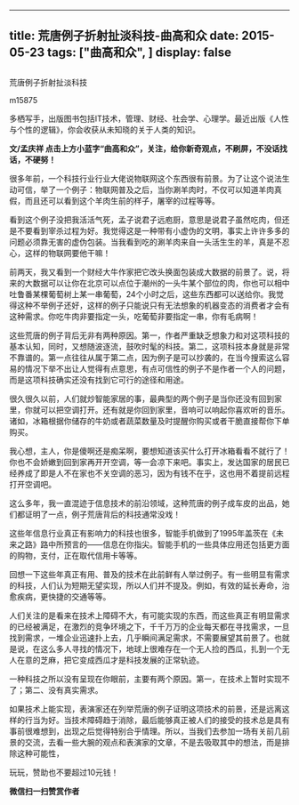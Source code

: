 
---
title:   荒唐例子折射扯淡科技-曲高和众
date: 2015-05-23
tags: ["曲高和众", ]
display: false
---


## 



荒唐例子折射扯淡科技




m15875




多栖写手，出版图书包括IT技术，管理、财经、社会学、心理学。最近出版《人性与个性的逻辑》，你会收获从未知晓的关于人类的知识。


**文/孟庆祥 点击上方小蓝字“曲高和众”，关注，给你新奇观点，不刷屏，不没话找话，不硬努！**



很多年前，一个科技行业行业大佬说物联网这个东西很有前景。为了让这个说法生动可信，举了一个例子：物联网普及之后，当你涮羊肉时，不仅可以知道羊肉真假，而且还可以看到这个羊肉生前的样子，屠宰的过程等等。



看到这个例子没把我活活气死，孟子说君子远庖厨，意思是说君子虽然吃肉，但还是不要看到宰杀过程为好。我觉得这是一种带有小虚伪的文明，事实上许许多多的问题必须靠无害的虚伪包装。当我看到吃的涮羊肉来自一头活生生的羊，真是不忍心，这样的物联网要他干嘛！



前两天，我又看到一个财经大牛作家把它改头换面包装成大数据的前景了。说，将来的大数据可以让你在北京可以点位于潮州的一头牛某个部位的肉，你也可以相中吐鲁番某棵葡萄树上某一串葡萄，24个小时之后，这些东西都可以送给你。我觉得这种不举例子还好，这样的例子只能说只有无法想象的机器变态的消费者才会有这种需求。你吃牛肉非要指定一头，吃葡萄非要指定一串，你有毛病啊！



这些荒唐的例子背后无非有两种原因。第一，作者严重缺乏想象力和对这项科技的基本认知，同时，又想随波逐流，鼓吹时髦的科技。第二，这项科技本身就是非常不靠谱的。第一点往往从属于第二点，因为例子是可以抄袭的，在当今搜索这么容易的情况下举不出让人觉得有点意思，有点可信性的例子不是作者一个人的问题，而是这项科技确实还没有找到它可行的途径和用途。



很久很久以前，人们就炒智能家居的事，最典型的两个例子是当你还没有回到家里，你就可以把空调打开。还有就是你回到家里，音响可以响起你喜欢听的音乐。诸如，冰箱根据你储存的牛奶或者蔬菜数量及时提醒你购买或者干脆直接帮你下单购买。



我心想，主人，你是傻啊还是痴呆啊，要想知道该买什么打开冰箱看看不就行了！你也不会娇嫩到回到家再开开空调，等一会凉下来吧。事实上，发达国家的居民已经养成了即是人不在家也不关空调的恶习，因为有钱不在乎，这也用不着提前远程打开空调吧。



这么多年，我一直混迹于信息技术的前沿领域，这种荒唐的例子成车皮的出品，她们都证明了一点，例子荒唐背后的科技通常没戏！



这些年信息行业真正有影响力的科技也很多，智能手机做到了1995年盖茨在《未来之路》路中所预言的——信息在你指尖。智能手机的一些具体应用还包括更方面的购物，支付，正在取代信用卡等等。



回想一下这些年真正有用、普及的技术在此前鲜有人举过例子。有一些明显有需求的科技，人们认为短期无望实现，所以人们并不提及。例如，有效的延长寿命，治愈疾病，更快捷的交通等等。



人们关注的是看来在技术上障碍不大，有可能实现的东西，而这些真正有明显需求的已经被满足，在激烈的竞争环境之下，千千万万的企业每天都在寻找需求，一旦找到需求，一堆企业迅速扑上去，几乎瞬间满足需求，不需要展望其前景了。也就是说，在这么多人寻找的情况下，地球上很难存在一个无人捡的西瓜，扎到一个无人在意的芝麻，把它变成西瓜才是科技发展的正常轨迹。



一种科技之所以没有呈现在你眼前，主要有两个原因。第一，在技术上暂时实现不了；第二、没有真实需求。



如果技术上能实现，表演家还在列举荒唐的例子证明这项技术的前景，还是远离这样的行当为好。当技术障碍趋于消除，最后能够真正被人们的接受的技术总是具有事前很难想到，出现之后觉得特别合乎情理。所以，当我们去参加一场有关前几前景的交流，去看一些大腕的观点和表演家的文章，不是去吸取其中的想法，而是排除这种可能性，













玩玩，赞助也不要超过10元钱！


**微信扫一扫赞赏作者**













